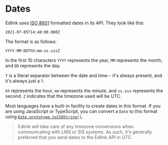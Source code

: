 # Dates

Edlink uses [ISO 8601](https://en.wikipedia.org/wiki/ISO_8601) formatted dates in its API. They look like this:

```
2021-07-05T14:48:00.000Z
```

The format is as follows:

```
YYYY-MM-DDThh:mm:ss.sssZ
```

In the first 10 characters `YYYY` represents the year, `MM` represents the month, and `DD` represents the day. 

`T` is a literal separator between the date and time-- it's always present, and it's always just a `T`.

`hh` represents the hour, `mm` represents the minute, and `ss.sss` represents the second. `Z` indicates that the timezone used will be UTC.

Most languages have a built-in facility to create dates in this format. If you are using JavaScript or TypeScript, you can convert a `Date` to this format using [`Date.prototype.toISOString()`](https://developer.mozilla.org/en-US/docs/Web/JavaScript/Reference/Global_Objects/Date/toISOString).

> Edlink will take care of any timezone conversions when communicating with LMS or SIS systems. As such, it's generally preferred that you send dates to the Edlink API in UTC.